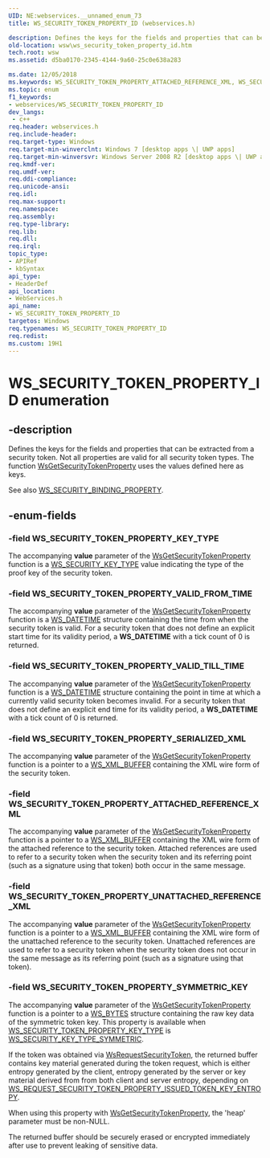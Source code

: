 ```yaml
---
UID: NE:webservices.__unnamed_enum_73
title: WS_SECURITY_TOKEN_PROPERTY_ID (webservices.h)

description: Defines the keys for the fields and properties that can be extracted from a security token. Not all properties are valid for all security token types. The function WsGetSecurityTokenProperty uses the values defined here as keys.
old-location: wsw\ws_security_token_property_id.htm
tech.root: wsw
ms.assetid: d5ba0170-2345-4144-9a60-25c0e638a283

ms.date: 12/05/2018
ms.keywords: WS_SECURITY_TOKEN_PROPERTY_ATTACHED_REFERENCE_XML, WS_SECURITY_TOKEN_PROPERTY_ID, WS_SECURITY_TOKEN_PROPERTY_ID enumeration [Web Services for Windows], WS_SECURITY_TOKEN_PROPERTY_KEY_TYPE, WS_SECURITY_TOKEN_PROPERTY_SERIALIZED_XML, WS_SECURITY_TOKEN_PROPERTY_SYMMETRIC_KEY, WS_SECURITY_TOKEN_PROPERTY_UNATTACHED_REFERENCE_XML, WS_SECURITY_TOKEN_PROPERTY_VALID_FROM_TIME, WS_SECURITY_TOKEN_PROPERTY_VALID_TILL_TIME, webservices/WS_SECURITY_TOKEN_PROPERTY_ATTACHED_REFERENCE_XML, webservices/WS_SECURITY_TOKEN_PROPERTY_ID, webservices/WS_SECURITY_TOKEN_PROPERTY_KEY_TYPE, webservices/WS_SECURITY_TOKEN_PROPERTY_SERIALIZED_XML, webservices/WS_SECURITY_TOKEN_PROPERTY_SYMMETRIC_KEY, webservices/WS_SECURITY_TOKEN_PROPERTY_UNATTACHED_REFERENCE_XML, webservices/WS_SECURITY_TOKEN_PROPERTY_VALID_FROM_TIME, webservices/WS_SECURITY_TOKEN_PROPERTY_VALID_TILL_TIME, wsw.ws_security_token_property_id
ms.topic: enum
f1_keywords:
- webservices/WS_SECURITY_TOKEN_PROPERTY_ID
dev_langs:
 - c++
req.header: webservices.h
req.include-header: 
req.target-type: Windows
req.target-min-winverclnt: Windows 7 [desktop apps \| UWP apps]
req.target-min-winversvr: Windows Server 2008 R2 [desktop apps \| UWP apps]
req.kmdf-ver: 
req.umdf-ver: 
req.ddi-compliance: 
req.unicode-ansi: 
req.idl: 
req.max-support: 
req.namespace: 
req.assembly: 
req.type-library: 
req.lib: 
req.dll: 
req.irql: 
topic_type:
- APIRef
- kbSyntax
api_type:
- HeaderDef
api_location:
- WebServices.h
api_name:
- WS_SECURITY_TOKEN_PROPERTY_ID
targetos: Windows
req.typenames: WS_SECURITY_TOKEN_PROPERTY_ID
req.redist: 
ms.custom: 19H1
---
```


# WS_SECURITY_TOKEN_PROPERTY_ID enumeration


## -description


Defines the keys for the fields and properties that can be extracted
from a security token.  Not all properties are valid for all security
token types.  The function <a href="https://docs.microsoft.com/windows/desktop/api/webservices/nf-webservices-wsgetsecuritytokenproperty">WsGetSecurityTokenProperty</a> uses
the values defined here as keys.
            

See also <a href="https://docs.microsoft.com/windows/desktop/api/webservices/ns-webservices-ws_security_binding_property">WS_SECURITY_BINDING_PROPERTY</a>.
            


## -enum-fields




### -field WS_SECURITY_TOKEN_PROPERTY_KEY_TYPE

The accompanying <b>value</b> parameter of the <a href="https://docs.microsoft.com/windows/desktop/api/webservices/nf-webservices-wsgetsecuritytokenproperty">WsGetSecurityTokenProperty</a> function is a <a href="https://docs.microsoft.com/windows/desktop/api/webservices/ne-webservices-ws_security_key_type">WS_SECURITY_KEY_TYPE</a> value indicating the type of the proof key of the security token.


### -field WS_SECURITY_TOKEN_PROPERTY_VALID_FROM_TIME

The accompanying <b>value</b> parameter of the <a href="https://docs.microsoft.com/windows/desktop/api/webservices/nf-webservices-wsgetsecuritytokenproperty">WsGetSecurityTokenProperty</a> function is a <a href="https://docs.microsoft.com/windows/desktop/api/webservices/ns-webservices-ws_datetime">WS_DATETIME</a> structure containing the time from when the security token is valid.  For a security token
that does not define an explicit start time for its validity period, a
<b>WS_DATETIME</b> with a tick count of 0 is returned.


### -field WS_SECURITY_TOKEN_PROPERTY_VALID_TILL_TIME



The accompanying <b>value</b> parameter of the <a href="https://docs.microsoft.com/windows/desktop/api/webservices/nf-webservices-wsgetsecuritytokenproperty">WsGetSecurityTokenProperty</a> function is a <a href="https://docs.microsoft.com/windows/desktop/api/webservices/ns-webservices-ws_datetime">WS_DATETIME</a> structure containing the point in time at which a currently valid security token becomes invalid.  For a security token
that does not define an explicit end time for its validity period, a
<b>WS_DATETIME</b> with a tick count of 0 is returned.


### -field WS_SECURITY_TOKEN_PROPERTY_SERIALIZED_XML

The accompanying <b>value</b> parameter of the <a href="https://docs.microsoft.com/windows/desktop/api/webservices/nf-webservices-wsgetsecuritytokenproperty">WsGetSecurityTokenProperty</a> function is a pointer to a <a href="https://docs.microsoft.com/windows/desktop/wsw/ws-xml-buffer">WS_XML_BUFFER</a> containing the XML wire form of the security token.
                


### -field WS_SECURITY_TOKEN_PROPERTY_ATTACHED_REFERENCE_XML

The accompanying <b>value</b> parameter of the <a href="https://docs.microsoft.com/windows/desktop/api/webservices/nf-webservices-wsgetsecuritytokenproperty">WsGetSecurityTokenProperty</a> function is a pointer to a <a href="https://docs.microsoft.com/windows/desktop/wsw/ws-xml-buffer">WS_XML_BUFFER</a> containing
the XML wire form of the attached reference to the security token.
Attached references are used to refer to a security token when the
security token and its referring point (such as a signature using that
token) both occur in the same message.
                


### -field WS_SECURITY_TOKEN_PROPERTY_UNATTACHED_REFERENCE_XML

The accompanying <b>value</b> parameter of the <a href="https://docs.microsoft.com/windows/desktop/api/webservices/nf-webservices-wsgetsecuritytokenproperty">WsGetSecurityTokenProperty</a> function is a pointer to a <a href="https://docs.microsoft.com/windows/desktop/wsw/ws-xml-buffer">WS_XML_BUFFER</a> containing
the XML wire form of the unattached reference to the security token.
Unattached references are used to refer to a security token when the
security token does not occur in the same message as its referring
point (such as a signature using that token).
                


### -field WS_SECURITY_TOKEN_PROPERTY_SYMMETRIC_KEY

The accompanying <b>value</b> parameter of the <a href="https://docs.microsoft.com/windows/desktop/api/webservices/nf-webservices-wsgetsecuritytokenproperty">WsGetSecurityTokenProperty</a> function is a pointer to a <a href="https://docs.microsoft.com/windows/desktop/api/webservices/ns-webservices-ws_bytes">WS_BYTES</a> structure containing
                    the raw key data of the symmetric token key. This property is available when <a href="https://docs.microsoft.com/windows/desktop/api/webservices/ne-webservices-ws_security_token_property_id">WS_SECURITY_TOKEN_PROPERTY_KEY_TYPE</a> is
                    <a href="https://docs.microsoft.com/windows/desktop/api/webservices/ne-webservices-ws_security_key_type">WS_SECURITY_KEY_TYPE_SYMMETRIC</a>.
                

If the token was obtained via <a href="https://docs.microsoft.com/windows/desktop/api/webservices/nf-webservices-wsrequestsecuritytoken">WsRequestSecurityToken</a>, the returned buffer contains key material generated during 
                    the token request, which is either entropy generated by the client, entropy generated by the server or key material derived from from both client 
                    and server entropy, depending on <a href="https://docs.microsoft.com/windows/desktop/api/webservices/ne-webservices-ws_request_security_token_property_id">WS_REQUEST_SECURITY_TOKEN_PROPERTY_ISSUED_TOKEN_KEY_ENTROPY</a>.
                

When using this property with <a href="https://docs.microsoft.com/windows/desktop/api/webservices/nf-webservices-wsgetsecuritytokenproperty">WsGetSecurityTokenProperty</a>, the 'heap' parameter must be non-NULL.
                

The returned buffer should be securely erased or encrypted immediately after use to prevent leaking of sensitive data.
            

